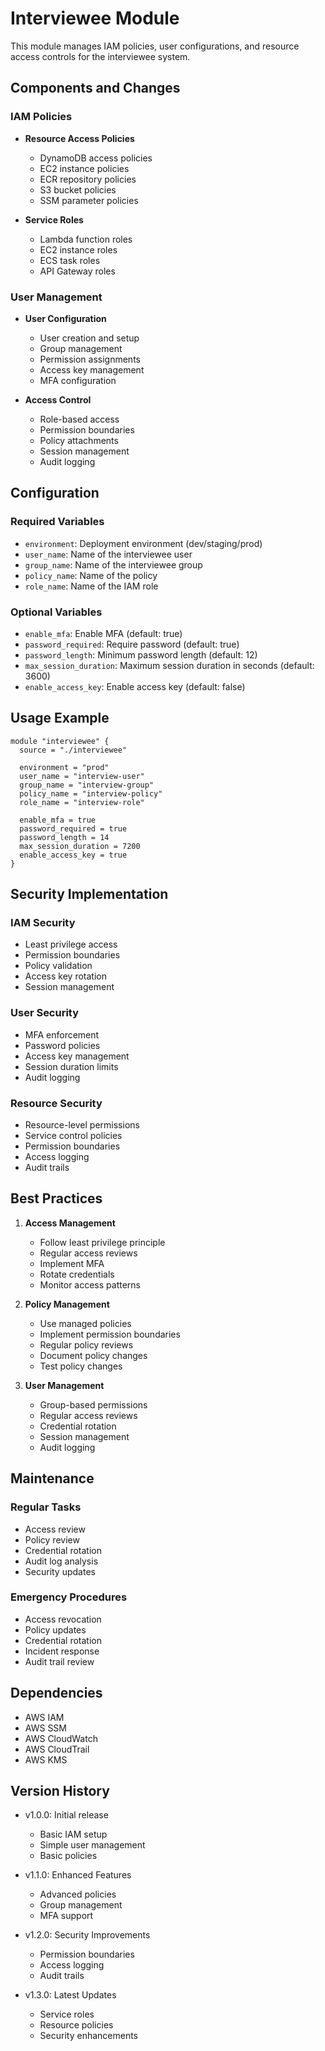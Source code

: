 # Interviewee Module

This module manages IAM policies, user configurations, and resource access controls for the interviewee system.

## Components and Changes

### IAM Policies
- **Resource Access Policies**
  - DynamoDB access policies
  - EC2 instance policies
  - ECR repository policies
  - S3 bucket policies
  - SSM parameter policies

- **Service Roles**
  - Lambda function roles
  - EC2 instance roles
  - ECS task roles
  - API Gateway roles

### User Management
- **User Configuration**
  - User creation and setup
  - Group management
  - Permission assignments
  - Access key management
  - MFA configuration

- **Access Control**
  - Role-based access
  - Permission boundaries
  - Policy attachments
  - Session management
  - Audit logging

## Configuration

### Required Variables
- `environment`: Deployment environment (dev/staging/prod)
- `user_name`: Name of the interviewee user
- `group_name`: Name of the interviewee group
- `policy_name`: Name of the policy
- `role_name`: Name of the IAM role

### Optional Variables
- `enable_mfa`: Enable MFA (default: true)
- `password_required`: Require password (default: true)
- `password_length`: Minimum password length (default: 12)
- `max_session_duration`: Maximum session duration in seconds (default: 3600)
- `enable_access_key`: Enable access key (default: false)

## Usage Example

```hcl
module "interviewee" {
  source = "./interviewee"
  
  environment = "prod"
  user_name = "interview-user"
  group_name = "interview-group"
  policy_name = "interview-policy"
  role_name = "interview-role"
  
  enable_mfa = true
  password_required = true
  password_length = 14
  max_session_duration = 7200
  enable_access_key = true
}
```

## Security Implementation

### IAM Security
- Least privilege access
- Permission boundaries
- Policy validation
- Access key rotation
- Session management

### User Security
- MFA enforcement
- Password policies
- Access key management
- Session duration limits
- Audit logging

### Resource Security
- Resource-level permissions
- Service control policies
- Permission boundaries
- Access logging
- Audit trails

## Best Practices

1. **Access Management**
   - Follow least privilege principle
   - Regular access reviews
   - Implement MFA
   - Rotate credentials
   - Monitor access patterns

2. **Policy Management**
   - Use managed policies
   - Implement permission boundaries
   - Regular policy reviews
   - Document policy changes
   - Test policy changes

3. **User Management**
   - Group-based permissions
   - Regular access reviews
   - Credential rotation
   - Session management
   - Audit logging

## Maintenance

### Regular Tasks
- Access review
- Policy review
- Credential rotation
- Audit log analysis
- Security updates

### Emergency Procedures
- Access revocation
- Policy updates
- Credential rotation
- Incident response
- Audit trail review

## Dependencies

- AWS IAM
- AWS SSM
- AWS CloudWatch
- AWS CloudTrail
- AWS KMS

## Version History

- v1.0.0: Initial release
  - Basic IAM setup
  - Simple user management
  - Basic policies

- v1.1.0: Enhanced Features
  - Advanced policies
  - Group management
  - MFA support

- v1.2.0: Security Improvements
  - Permission boundaries
  - Access logging
  - Audit trails

- v1.3.0: Latest Updates
  - Service roles
  - Resource policies
  - Security enhancements 